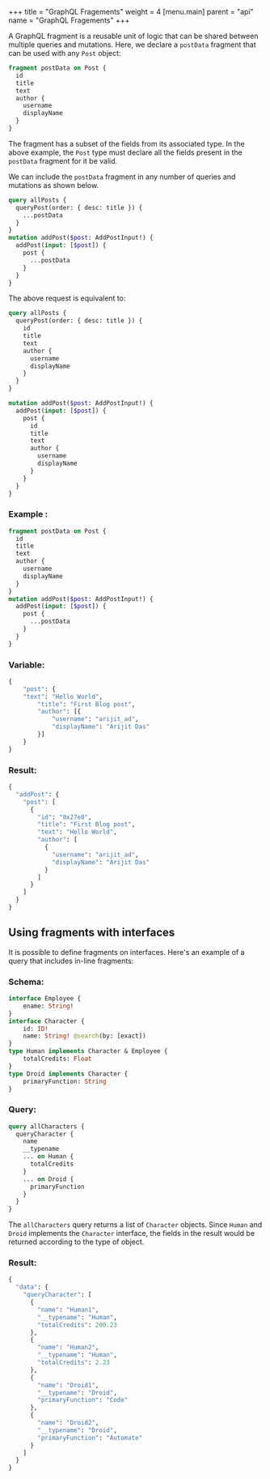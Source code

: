 +++
title = "GraphQL Fragements"
weight = 4
[menu.main]
    parent = "api"
    name = "GraphQL Fragements"
+++

A GraphQL fragment is a reusable unit of logic that can be shared between multiple queries and mutations.
Here, we declare a `postData` fragment that can be used with any `Post` object:

```graphql
fragment postData on Post {
  id
  title
  text
  author {
    username
    displayName
  }
}
```

The fragment has a subset of the fields from its associated type. In the above example, the `Post` type must declare all the fields present in the `postData` fragment for it be valid.

We can include the `postData` fragment in any number of queries and mutations as shown below.
```graphql
query allPosts {
  queryPost(order: { desc: title }) {
    ...postData
  }
}
mutation addPost($post: AddPostInput!) {
  addPost(input: [$post]) {
    post {
      ...postData
    }
  }
}
```

The above request is equivalent to:
```graphql
query allPosts {
  queryPost(order: { desc: title }) {
    id
    title
    text
    author {
      username
      displayName
    }
  }
}

mutation addPost($post: AddPostInput!) {
  addPost(input: [$post]) {
    post {
      id
      title
      text
      author {
        username
        displayName
      }
    }
  }
}
```

### Example :

```graphql
fragment postData on Post {
  id
  title
  text
  author {
    username
    displayName
  }
}
mutation addPost($post: AddPostInput!) {
  addPost(input: [$post]) {
    post {
      ...postData
    }
  }
}
```

### Variable:

```graphql
{
	"post": {
    "text": "Hello World",
		"title": "First Blog post",
		"author": [{
			"username": "arijit_ad",
			"displayName": "Arijit Das"
		}]
	}
}
```

### Result:

```graphql
{
  "addPost": {
    "post": [
      {
        "id": "0x27e0",
        "title": "First Blog post",
        "text": "Hello World",
        "author": [
          {
            "username": "arijit_ad",
            "displayName": "Arijit Das"
          }
        ]
      }
    ]
  }
}
```

## Using fragments with interfaces

It is possible to define fragments on interfaces.
Here's an example of a query that includes in-line fragments:

### Schema:

```graphql
interface Employee {
    ename: String!
}
interface Character {
    id: ID!
    name: String! @search(by: [exact])
}
type Human implements Character & Employee {
    totalCredits: Float
}
type Droid implements Character {
    primaryFunction: String
}
```

### Query:

```graphql
query allCharacters {
  queryCharacter {
    name
    __typename
    ... on Human {
      totalCredits
    }
    ... on Droid {
      primaryFunction
    }
  }
}
```

The `allCharacters` query returns a list of `Character` objects. Since `Human` and `Droid` implements the `Character` interface, the fields in the result would be returned according to the type of object.

### Result:

```graphql
{
  "data": {
    "queryCharacter": [
      {
        "name": "Human1",
        "__typename": "Human",
        "totalCredits": 200.23
      },
      {
        "name": "Human2",
        "__typename": "Human",
        "totalCredits": 2.23
      },
      {
        "name": "Droid1",
        "__typename": "Droid",
        "primaryFunction": "Code"
      },
      {
        "name": "Droid2",
        "__typename": "Droid",
        "primaryFunction": "Automate"
      }
    ]
  }
}
```
